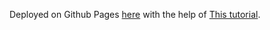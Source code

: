 Deployed on Github Pages [here](https://bshramin.github.io/cappu/) with the help of [This tutorial](https://hackernoon.com/how-to-deploy-a-react-app-to-github-pages).